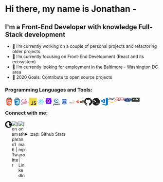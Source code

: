 # Hi there, my name is Jonathan -

## I'm a Front-End Developer with knowledge Full-Stack development

- 🔭 I’m currently working on a couple of personal projects and refactoring older projects
- 🌱 I’m currently focusing on Front-End Development (React and its ecosystem)
- 🤔 I’m currently looking for employment in the Baltimore - Washington DC area
- 🥅 2020 Goals: Contribute to open source projects



### Programming Languages and Tools:

<img align="left" alt="HTML5" width="26px" src="https://raw.githubusercontent.com/github/explore/80688e429a7d4ef2fca1e82350fe8e3517d3494d/topics/html/html.png" />
<img align="left" alt="CSS3" width="26px" src="https://raw.githubusercontent.com/github/explore/80688e429a7d4ef2fca1e82350fe8e3517d3494d/topics/css/css.png" />
<img align="left" alt="Sass" width="26px" src="https://raw.githubusercontent.com/github/explore/80688e429a7d4ef2fca1e82350fe8e3517d3494d/topics/sass/sass.png" />
<img align="left" alt="JavaScript" width="26px" src="https://raw.githubusercontent.com/github/explore/80688e429a7d4ef2fca1e82350fe8e3517d3494d/topics/javascript/javascript.png" />
<img align="left" alt="React" width="26px" src="https://raw.githubusercontent.com/github/explore/80688e429a7d4ef2fca1e82350fe8e3517d3494d/topics/react/react.png" />
<img align="left" alt="Bootstrap" width="26px" src="/bootstrap.png" />
<img align="left" alt="jQuery" width="26px" src="/jquery.png" />
<img align="left" alt="SQL" width="26px" src="https://raw.githubusercontent.com/github/explore/80688e429a7d4ef2fca1e82350fe8e3517d3494d/topics/sql/sql.png" />
<img align="left" alt="MySQL" width="26px" src="https://raw.githubusercontent.com/github/explore/80688e429a7d4ef2fca1e82350fe8e3517d3494d/topics/mysql/mysql.png" />
<img align="left" alt="Git" width="26px" src="https://raw.githubusercontent.com/github/explore/80688e429a7d4ef2fca1e82350fe8e3517d3494d/topics/git/git.png" />
<img align="left" alt="GitHub" width="26px" src="https://raw.githubusercontent.com/github/explore/78df643247d429f6cc873026c0622819ad797942/topics/github/github.png" />
<img align="left" alt="Terminal" width="26px" src="https://raw.githubusercontent.com/github/explore/80688e429a7d4ef2fca1e82350fe8e3517d3494d/topics/terminal/terminal.png" />
<img align="left" alt="Visual Studio Code" width="26px" src="https://raw.githubusercontent.com/github/explore/80688e429a7d4ef2fca1e82350fe8e3517d3494d/topics/visual-studio-code/visual-studio-code.png" />
<img align="left" alt="Amazon Web Services" width="26px" src="/aws.png" />
<img align="left" alt="Node Package Module" width="26px" src="/npm.png" />
<img align="left" alt="PHP" width="26px" src="/php.png" />
<img align="left" alt="Node JS" width="26px" src="/nodejs.png" />

<br />

### Connect with me:

[<img align="left" alt="jonamparo.com" width="22px" src="https://raw.githubusercontent.com/iconic/open-iconic/master/svg/globe.svg" />][website]
[<img align="left" alt="jonamparo16 | Twitter" width="22px" src="https://cdn.jsdelivr.net/npm/simple-icons@v3/icons/twitter.svg" />][twitter]
[<img align="left" alt="jonathanmamparo | LinkedIn" width="22px" src="https://cdn.jsdelivr.net/npm/simple-icons@v3/icons/linkedin.svg" />][linkedin]

<br />
<br />

<details>
  <summary>:zap: Github Stats</summary>

  <img align="left" alt="JonAmparo's Github Stats" src="https://github-readme-stats.vercel.app/api?username=JonAmparo&show_icons=true&hide_border=true" />

</details>

[website]: https://jonamparo.com/
[twitter]: https://twitter.com/jonamparo16
[linkedin]: https://www.linkedin.com/in/jonathanamparo
